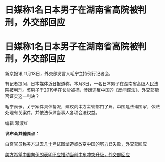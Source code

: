 # 日媒称1名日本男子在湖南省高院被判刑，外交部回应

# 日媒称1名日本男子在湖南省高院被判刑，外交部回应

新京报讯 11月13日，外交部发言人毛宁主持例行记者会。

有记者提问，日本媒体近日报道称，本月3日，一名日本男子在湖南省高级人民法院被判刑。该男子于2019年在长沙被捕，涉嫌违反中国的《反间谍法》。外交部能否证实这一判决？

毛宁表示，关于案件具体情况，建议向中方主管部门了解。中国是法治国家，依法处理有关案件，并依法保障当事人各项合法权益。

编辑 邓淑红

**发布会其他要点：**

[白宫官员称美方过去几十年试图塑造或改变中国的努力已失败，外交部回应](https://new.qq.com/rain/a/20231113A05UP300)

[美方希望中国向伊朗表明不应推动当前中东冲突升级，外交部回应](https://new.qq.com/rain/a/20231113A05VW900)


